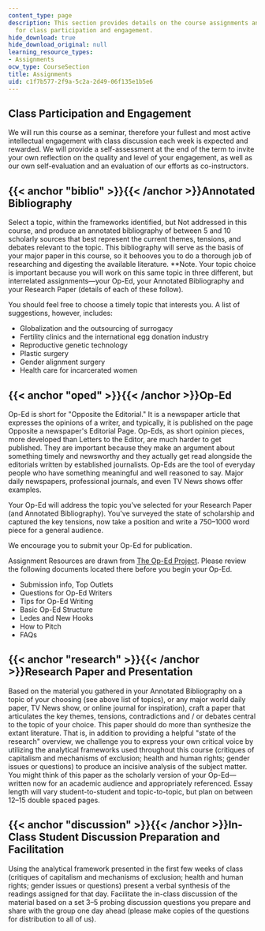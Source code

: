 ```yaml
---
content_type: page
description: This section provides details on the course assignments and expectations
  for class participation and engagement.
hide_download: true
hide_download_original: null
learning_resource_types:
- Assignments
ocw_type: CourseSection
title: Assignments
uid: c1f7b577-2f9a-5c2a-2d49-06f135e1b5e6
---
```


Class Participation and Engagement
----------------------------------

We will run this course as a seminar, therefore your fullest and most active intellectual engagement with class discussion each week is expected and rewarded. We will provide a self-­assessment at the end of the term to invite your own reflection on the quality and level of your engagement, as well as our own self-evaluation and an evaluation of our efforts as co-instructors.

{{< anchor "biblio" >}}{{< /anchor >}}Annotated Bibliography
------------------------------------------------------------

Select a topic, within the frameworks identified, but Not addressed in this course, and produce an annotated bibliography of between 5 and 10 scholarly sources that best represent the current themes, tensions, and debates relevant to the topic. This bibliography will serve as the basis of your major paper in this course, so it behooves you to do a thorough job of researching and digesting the available literature. \*\*Note. Your topic choice is important because you will work on this same topic in three different, but interrelated assignments—your Op-Ed, your Annotated Bibliography and your Research Paper (details of each of these follow).

You should feel free to choose a timely topic that interests you. A list of suggestions, however, includes:

*   Globalization and the outsourcing of surrogacy
*   Fertility clinics and the international egg donation industry
*   Reproductive genetic technology
*   Plastic surgery
*   Gender alignment surgery
*   Health care for incarcerated women

{{< anchor "oped" >}}{{< /anchor >}}Op-Ed
-----------------------------------------

Op-Ed is short for "Opposite the Editorial." It is a newspaper article that expresses the opinions of a writer, and typically, it is published on the page Opposite a newspaper's Editorial Page. Op-Eds, as short opinion pieces, more developed than Letters to the Editor, are much harder to get published. They are important because they make an argument about something timely and newsworthy and they actually get read alongside the editorials written by established journalists. Op-Eds are the tool of everyday people who have something meaningful and well reasoned to say. Major daily newspapers, professional journals, and even TV News shows offer examples.

Your Op-Ed will address the topic you've selected for your Research Paper (and Annotated Bibliography). You've surveyed the state of scholarship and captured the key tensions, now take a position and write a 750–1000 word piece for a general audience.

We encourage you to submit your Op-Ed for publication.

Assignment Resources are drawn from [The Op-Ed Project](http://www.theopedproject.org/). Please review the following documents located there before you begin your Op-Ed.

*   Submission info, Top Outlets
*   Questions for Op-Ed Writers
*   Tips for Op-Ed Writing
*   Basic Op-Ed Structure
*   Ledes and New Hooks
*   How to Pitch
*   FAQs

{{< anchor "research" >}}{{< /anchor >}}Research Paper and Presentation
-----------------------------------------------------------------------

Based on the material you gathered in your Annotated Bibliography on a topic of your choosing (see above list of topics), or any major world daily paper, TV News show, or online journal for inspiration), craft a paper that articulates the key themes, tensions, contradictions and / or debates central to the topic of your choice. This paper should do more than synthesize the extant literature. That is, in addition to providing a helpful "state of the research" overview, we challenge you to express your own critical voice by utilizing the analytical frameworks used throughout this course (critiques of capitalism and mechanisms of exclusion; health and human rights; gender issues or questions) to produce an incisive analysis of the subject matter. You might think of this paper as the scholarly version of your Op-Ed—written now for an academic audience and appropriately referenced. Essay length will vary student-to-student and topic-to-topic, but plan on between 12–15 double spaced pages.

{{< anchor "discussion" >}}{{< /anchor >}}In-Class Student Discussion Preparation and Facilitation
--------------------------------------------------------------------------------------------------

Using the analytical framework presented in the first few weeks of class (critiques of capitalism and mechanisms of exclusion; health and human rights; gender issues or questions) present a verbal synthesis of the readings assigned for that day. Facilitate the in-class discussion of the material based on a set 3–5 probing discussion questions you prepare and share with the group one day ahead (please make copies of the questions for distribution to all of us).